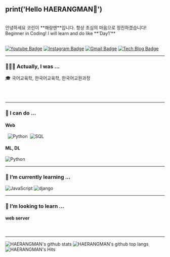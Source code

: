 print('Hello HAERANGMAN👋')
-------

<br/>
안녕하세요 코린이 **해랑맨**입니다. 항상 초심의 마음으로 정진하겠습니다!   
<br/>
Beginner in Coding! I will learn and do like **'Day1'**      
<br/>
<br/>

[![Youtube Badge](https://img.shields.io/badge/-해랑맨%20Travel%20Note-c14438?style=flat-square&logo=youtube&link=https://www.youtube.com/channel/UCvNri5FlTSb9gb8ct06gNoA)](https://www.youtube.com/channel/UCvNri5FlTSb9gb8ct06gNoA)
[![Instagram Badge](https://img.shields.io/badge/Instagram-dd2a7b?style=flat-square&logo=Instagram&logoColor=white)](https://www.instagram.com/haerangman)
[![Gmail Badge](https://img.shields.io/badge/Gmail-4285f4?style=flat-square&logo=Gmail&logoColor=white&link=mailto:abcrang@gmail.com)](mailto:abcrang@gmail.com)
[![Tech Blog Badge](http://img.shields.io/badge/-Tech%20blog-black?style=flat-square&logo=github&link={link})]({link})
<br/>

*****

### 🙇🏻‍♂️ Actually, I was ...

🎓 국어교육학, 한국어교육학, 한국어교원과정

<div align=left>
    <img alt="" src="https://img.shields.io/badge/Microsoft_Excel-217346?style=flat-square&logo=microsoft-excel&logoColor=white">  
    <img alt="" src="https://img.shields.io/badge/Microsoft_Word-2B579A?style=flat-square&logo=microsoft-word&logoColor=white">       
    <img alt="" src="https://img.shields.io/badge/Microsoft_PowerPoint-B7472A?style=flat-square&logo=microsoft-powerpoint&logoColor=white">       
</div>
<div align=left>
    <img alt="" src="https://img.shields.io/badge/Adobe%20Illustrator-FF9A00?style=flat-square&logo=adobe%20illustrator&logoColor=white">
    <img alt="" src="https://img.shields.io/badge/Adobe%20InDesign-FF3366?style=flat-square&logo=Adobe%20InDesign&logoColor=white">
    <img alt="" src="https://img.shields.io/badge/Adobe%20Premiere%20Pro-9999FF?style=flat-square&logo=Adobe%20Premiere%20Pro&logoColor=white">
    <img alt="" src="https://img.shields.io/badge/Adobe%20after%20affects-CF96FD?style=flat-square&logo=Adobe%20after%20effects&logoColor=393665">
    <img alt="" src="https://img.shields.io/badge/Adobe%20XD-470137?style=flat-square&logo=Adobe%20XD&logoColor=#FF61F6">
    <img alt="" src="">
</div>
  
*****
  
  ### 🔭 I can do ...
  #### Web
  <div align=left>
    <img alt="" src="https://img.shields.io/badge/HTML5-E34F26?style=flat-square&logo=html5&logoColor=white">
    <img alt="" src="https://img.shields.io/badge/CSS3-1572B6?style=flat-square&logo=css3&logoColor=white">       
    <img alt="Python" src="https://img.shields.io/badge/python%20-%2314354C.svg?&style=flat-square&logo=python&logoColor=white"/>    
    <img alt="" src="https://img.shields.io/badge/Selenium-43B02A?style=flat-square&logo=Selenium&logoColor=white">
    <img alt="SQL" src="https://img.shields.io/badge/MySQL-005C84?style=flat-square&logo=mysql&logoColor=white"/>      
  </div>
  
#### ML, DL

  <div align=left>
    <img alt="Python" src="https://img.shields.io/badge/python%20-%2314354C.svg?&style=flat-square&logo=python&logoColor=white"/>    
    <img alt="" src="https://img.shields.io/badge/Numpy-777BB4?style=flat-square&logo=numpy&logoColor=white">
    <img alt="" src="https://img.shields.io/badge/Pandas-2C2D72?style=flat-square&logo=pandas&logoColor=white">
    <img alt="" src="https://img.shields.io/badge/scikit_learn-F7931E?style=flat-square&logo=scikit-learn&logoColor=white">
    <img alt="" src="https://img.shields.io/badge/PyTorch-EE4C2C?style=flat-square&logo=PyTorch&logoColor=white">
    <img alt="" src="https://img.shields.io/badge/TensorFlow-FF6F00?style=flat-square&logo=TensorFlow&logoColor=white">  
    <img alt="" src=""> 
  </div>
  
  *****
  
  
  ### 🌱 I’m currently learning ...
  <div align=left>
       <img alt="JavaScript" src="https://img.shields.io/badge/javascript%20-%23323330.svg?&style=flat-square&logo=javascript&logoColor=%23F7DF1E"/>
       <img alt="django" src="https://img.shields.io/badge/Django-092E20?style=flat-square&logo=django&logoColor=green"/>
       <img alt="" src="https://img.shields.io/badge/Flask-000000?style=flat-square&logo=flask&logoColor=white">
       <img alt="" src="https://img.shields.io/badge/firebase-ffca28?style=flat-square&logo=firebase&logoColor=black">
       <img alt="" src="">
  </div>
  
  *****
  
  ### 👯 I’m looking to learn ...
  #### web server
  <div align=left>
     <img alt="" src="https://img.shields.io/badge/Ubuntu-E95420?style=flat-square&logo=ubuntu&logoColor=white">
     <img alt="" src="https://img.shields.io/badge/Docker-2CA5E0?style=flat-square&logo=docker&logoColor=white">     
  <img alt="" src="https://img.shields.io/badge/kubernetes-326ce5.svg?&style=flat-square&logo=kubernetes&logoColor=white">
  <img alt="" src="https://img.shields.io/badge/Node.js-339933?style=flat-square&logo=nodedotjs&logoColor=white">
  <img alt="" src="https://img.shields.io/badge/React-20232A?style=flat-square&logo=react&logoColor=61DAFB">
  <img alt="" src="https://img.shields.io/badge/Sass-CC6699?style=flat-square&logo=sass&logoColor=white">
  <img alt="" src="https://img.shields.io/badge/Vue.js-35495E?style=flat-square&logo=vuedotjs&logoColor=4FC08D">
  <img alt="" src="">
  </div>
  
*****

![HAERANGMAN's github stats](https://github-readme-stats.vercel.app/api?username=HAERANGMAN&theme=react&show_icons=true,prs&cache_seconds=1800)
![HAERANGMAN's github top langs](https://github-readme-stats.vercel.app/api/top-langs/?username=HAERANGMAN&theme=react&show_icons=true)
![HAERANGMAN's Hits](https://hits.seeyoufarm.com/api/count/incr/badge.svg?url=https%3A%2F%2Fgithub.com%2FHAERANGMAN1212%2Fhit-counter)
